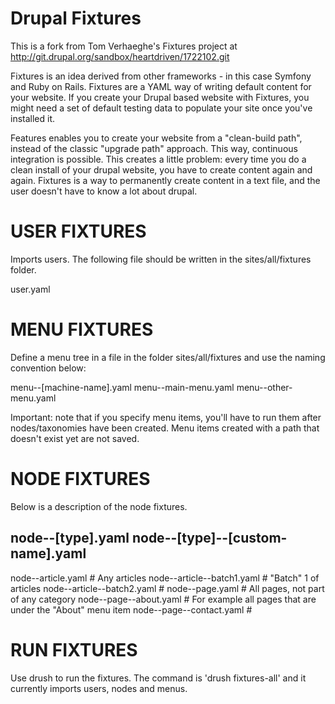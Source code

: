 Drupal Fixtures
======

This is a fork from Tom Verhaeghe's Fixtures project at http://git.drupal.org/sandbox/heartdriven/1722102.git

Fixtures is an idea derived from other frameworks - in this case Symfony and Ruby on Rails.  Fixtures are a YAML way of
writing default content for your website.  If you create your Drupal based website with Fixtures, you might need a set
of default testing data to populate your site once you've installed it.

Features enables you to create your website from a "clean-build path", instead of the classic "upgrade path" approach.
This way, continuous integration is possible.  This creates a little problem: every time you do a clean install of your
drupal website, you have to create content again and again.  Fixtures is a way to permanently create content in a text
file, and the user doesn't have to know a lot about drupal.

USER FIXTURES
=============
Imports users.
The following file should be written in the sites/all/fixtures folder.

user.yaml

MENU FIXTURES
=============
Define a menu tree in a file in the folder sites/all/fixtures and use the naming convention below:

menu--[machine-name].yaml
menu--main-menu.yaml
menu--other-menu.yaml

Important: note that if you specify menu items, you'll have to run them after nodes/taxonomies have been created.  Menu
items created with a path that doesn't exist yet are not saved.

NODE FIXTURES
=============
Below is a description of the node fixtures.

node--[type].yaml
node--[type]--[custom-name].yaml
--
node--article.yaml              # Any articles
node--article--batch1.yaml      # "Batch" 1 of articles
node--article--batch2.yaml      #
node--page.yaml                 # All pages, not part of any category
node--page--about.yaml          # For example all pages that are under the "About" menu item
node--page--contact.yaml        #

RUN FIXTURES
============
Use drush to run the fixtures.  The command is 'drush fixtures-all' and it currently imports users, nodes and menus.